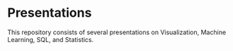 # Presentations
This repository consists of several presentations on Visualization, Machine Learning, SQL, and Statistics.
